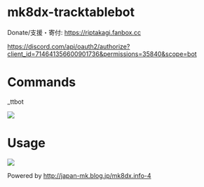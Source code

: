 # mk8dx-tracktablebot
Donate/支援・寄付: https://riptakagi.fanbox.cc

https://discord.com/api/oauth2/authorize?client_id=714641356600901736&permissions=35840&scope=bot

# Commands

_ttbot

![](https://i.imgur.com/UbxPt5L.png)

# Usage

![](https://i.imgur.com/5QA5jPt.png)

Powered by http://japan-mk.blog.jp/mk8dx.info-4
